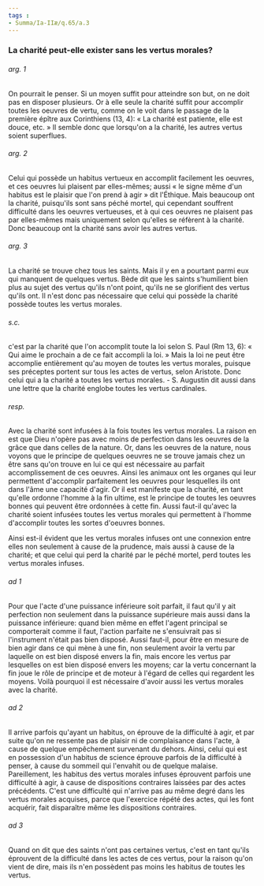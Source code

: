 ```yaml
---
tags : 
- Summa/Ia-IIæ/q.65/a.3
---
```


### La charité peut-elle exister sans les vertus morales?

###### arg. 1
On pourrait le penser. Si un moyen suffit pour atteindre son but, on ne doit pas en disposer plusieurs. Or à elle seule la charité suffit pour accomplir toutes les oeuvres de vertu, comme on le voit dans le passage de la première épître aux Corinthiens (13, 4): « La charité est patiente, elle est douce, etc. » Il semble donc que lorsqu'on a la charité, les autres vertus soient superflues. 

###### arg. 2
Celui qui possède un habitus vertueux en accomplit facilement les oeuvres, et ces oeuvres lui plaisent par elles-mêmes; aussi « le signe même d'un habitus est le plaisir que l'on prend à agir » dit l'Éthique. Mais beaucoup ont la charité, puisqu'ils sont sans péché mortel, qui cependant souffrent difficulté dans les oeuvres vertueuses, et à qui ces oeuvres ne plaisent pas par elles-mêmes mais uniquement selon qu'elles se réfèrent à la charité. Donc beaucoup ont la charité sans avoir les autres vertus. 

###### arg. 3
La charité se trouve chez tous les saints. Mais il y en a pourtant parmi eux qui manquent de quelques vertus. Bède dit que les saints s'humilient bien plus au sujet des vertus qu'ils n'ont point, qu'ils ne se glorifient des vertus qu'ils ont. Il n'est donc pas nécessaire que celui qui possède la charité possède toutes les vertus morales. 

###### s.c.
c'est par la charité que l'on accomplit toute la loi selon S. Paul (Rm 13, 6): « Qui aime le prochain a de ce fait accompli la loi. » Mais la loi ne peut être accomplie entièrement qu'au moyen de toutes les vertus morales, puisque ses préceptes portent sur tous les actes de vertus, selon Aristote. Donc celui qui a la charité a toutes les vertus morales. - S. Augustin dit aussi dans une lettre que la charité englobe toutes les vertus cardinales. 

###### resp.
Avec la charité sont infusées à la fois toutes les vertus morales. La raison en est que Dieu n'opère pas avec moins de perfection dans les oeuvres de la grâce que dans celles de la nature. Or, dans les oeuvres de la nature, nous voyons que le principe de quelques oeuvres ne se trouve jamais chez un être sans qu'on trouve en lui ce qui est nécessaire au parfait accomplissement de ces oeuvres. Ainsi les animaux ont les organes qui leur permettent d'accomplir parfaitement les oeuvres pour lesquelles ils ont dans l'âme une capacité d'agir. Or il est manifeste que la charité, en tant qu'elle ordonne l'homme à la fin ultime, est le principe de toutes les oeuvres bonnes qui peuvent être ordonnées à cette fin. Aussi faut-il qu'avec la charité soient infusées toutes les vertus morales qui permettent à l'homme d'accomplir toutes les sortes d'oeuvres bonnes. 

Ainsi est-il évident que les vertus morales infuses ont une connexion entre elles non seulement à cause de la prudence, mais aussi à cause de la charité; et que celui qui perd la charité par le péché mortel, perd toutes les vertus morales infuses. 

###### ad 1
Pour que l'acte d'une puissance inférieure soit parfait, il faut qu'il y ait perfection non seulement dans la puissance supérieure mais aussi dans la puissance inférieure: quand bien même en effet l'agent principal se comporterait comme il faut, l'action parfaite ne s'ensuivrait pas si l'instrument n'était pas bien disposé. Aussi faut-il, pour être en mesure de bien agir dans ce qui mène à une fin, non seulement avoir la vertu par laquelle on est bien disposé envers la fin, mais encore les vertus par lesquelles on est bien disposé envers les moyens; car la vertu concernant la fin joue le rôle de principe et de moteur à l'égard de celles qui regardent les moyens. Voilà pourquoi il est nécessaire d'avoir aussi les vertus morales avec la charité. 

###### ad 2
Il arrive parfois qu'ayant un habitus, on éprouve de la difficulté à agir, et par suite qu'on ne ressente pas de plaisir ni de complaisance dans l'acte, à cause de quelque empêchement survenant du dehors. Ainsi, celui qui est en possession d'un habitus de science éprouve parfois de la difficulté à penser, à cause du sommeil qui l'envahit ou de quelque malaise. Pareillement, les habitus des vertus morales infuses éprouvent parfois une difficulté à agir, à cause de dispositions contraires laissées par des actes précédents. C'est une difficulté qui n'arrive pas au même degré dans les vertus morales acquises, parce que l'exercice répété des actes, qui les font acquérir, fait disparaître même les dispositions contraires. 

###### ad 3
Quand on dit que des saints n'ont pas certaines vertus, c'est en tant qu'ils éprouvent de la difficulté dans les actes de ces vertus, pour la raison qu'on vient de dire, mais ils n'en possèdent pas moins les habitus de toutes les vertus. 

